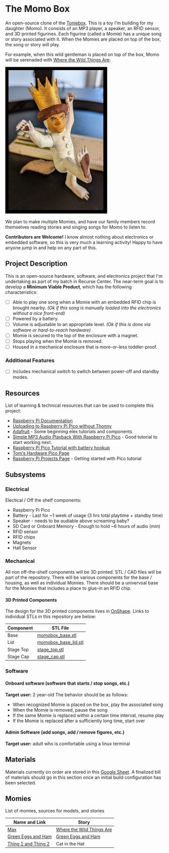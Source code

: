 # The Momo Box
An open-source clone of the [Toniebox](https://us.tonies.com/pages/toniebox). This is a toy I'm building for my daughter (Momo). It consists of an MP3 player, a speaker, an RFID sensor, and 3D printed figurines. Each figurine (called a Momie) has a unique song or story associated with it. When the Momies are placed on top of the box, the song or story will play.

For example, when this wild gentleman is placed on top of the box, Momo will be serenaded with [Where the Wild Things Are](https://www.youtube.com/watch?v=PYODJWX3M0k):

![Max, king of the wild things!](wildmax.jpg)

We plan to make multiple Momies, and have our family members record themselves reading stories and singing songs for Momo to listen to.

**Contributors are Welcome!** I know almost nothing about electronics or embedded software, so this is very much a learning activity! Happy to have anyone jump in and help on any part of this.

## Project Description
This is an open-source hardware, software, and electronics project that I'm undertaking as part of my batch in Recurse Center. The near-term goal is to develop a **Minimum Viable Product**, which has the following characteristics:

- [ ] Able to play one song when a Momie with an embedded RFID chip is brought nearby. _(Ok if this song is manually loaded into the electronics without a nice front-end)_
- [ ] Powered by a battery.
- [ ] Volume is adjustable to an appropriate level. _(Ok if this is done via software or hard-to-reach hardware)_
- [ ] Momie is secured to the top of the enclosure with a magnet.
- [ ] Stops playing when the Momie is removed.
- [ ] Housed in a mechanical enclosure that is more-or-less toddler-proof.

### Additional Features
- [ ] Includes mechanical switch to switch between power-off and standby modes.

## Resources
List of learning & technical resources that can be used to complete this project:
- [Raspberry Pi Documentation](https://www.raspberrypi.com/documentation/computers/getting-started.html)
- [Uploading to Raspberry Pi Pico without Thonny](https://mikeesto.medium.com/uploading-to-the-raspberry-pi-pico-without-thonny-53de1a10da30)
- [Adafruit](https://learn.adafruit.com/) - Some beginning elex tutorials and components
- [Simple MP3 Audio Playback With Raspberry Pi Pico](https://embeddedcomputing.com/technology/processing/interface-io/simple-mp3-audio-playback-with-raspberry-pi-pico) - Good tutorial to start working next.
- [Raspberry Pi Pico Tutorial with battery hookup](https://www.raspberrypi.com/tutorials/raspberry-pi-pico-iron-man-arc-reactor/)
- [Tom's Hardware Pico Page](https://www.tomshardware.com/news/raspberry-pi-pico-tutorials-pinout-everything-you-need-to-know)
- [Raspberry Pi Projects Page](https://projects.raspberrypi.org/en/projects/getting-started-with-the-pico) - Getting started with Pico tutorial

## Subsystems
### Electrical
Electical / Off the shelf components:
- Raspberry Pi Pico
- Battery - Last for ~1 week of usage (3 hrs total playtime + standby time)
- Speaker - needs to be audiable above screaming baby?
- SD Card or Onboard Memory - Enough to hold ~6 hours of audio (min)
- RFID sensor
- RFID chips
- Magnets
- Hall Sensor

### Mechanical
All non off-the-shelf components will be 3D printed. STL / CAD files will be part of the repository. There will be various components for the base / housing, as well as individual Momies. There should be a univervsal base for the Momies that includes a place to glue-in an RFID chip.

#### 3D Printed Components
The design for the 3D printed components lives in [OnShape](https://cad.onshape.com/documents/79b0dabc494fde770de26b57/w/b19bbc68ed3995e5b344c842/e/d2a39d4dcadbb5ff28daf759). Links to individual STLs in this repository are below:

Component | STL File
--- | --- 
Base | [momobox_base.stl](https://github.com/blairfrandeen/momobox/blob/master/packaging/momobox_base.stl)
Lid | [momobox_base_lid.stl](https://github.com/blairfrandeen/momobox/blob/master/packaging/momobox_base_lid.stl)
Stage Top | [stage_top.stl](https://github.com/blairfrandeen/momobox/blob/master/packaging/stage_top.stl)
Stage Cap | [stage_cap.stl](https://github.com/blairfrandeen/momobox/blob/master/packaging/stage_cap.stl)

### Software
#### Onboard software (software that starts / stop songs, etc.)
**Target user:** 2 year-old
The behavior should be as follows:
- When recognized Momie is placed on the box, play the associated song
- When the Momie is removed, pause the song
- If the same Momie is replaced within a certain time interval, resume play
- If the Momie is replaced after a sufficiently long time, start over

#### Admin Software (add songs, add / remove figures, etc.)
**Target user:**  adult who is comfortable using a linux terminal

## Materials
Materials currently on order are stored in this [Google Sheet](https://docs.google.com/spreadsheets/d/11zDQTo5MPM0dLdLS7p9JRmXvDPAh0dKTZ6d4dLGUlPc/edit?usp=sharing). A finalized bill of materials should go in this section once an initial build configuration has been selected.

## Momies
List of momies, sources for models, and stories

Name and Link | Story
--- | ---
[Max](https://www.thingiverse.com/thing:2805554) | [Where the Wild Things Are](https://www.youtube.com/watch?v=PYODJWX3M0k)
[Green Eggs and Ham](https://www.thingiverse.com/thing:4099315) | [Green Eggs and Ham](https://www.youtube.com/watch?v=kgu_1Q3uCpk)
[Thing 1 and Thing 2](https://www.thingiverse.com/thing:2353260) | Cat in the Hat
